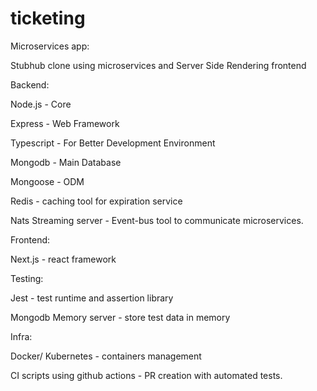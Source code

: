 # ticketing


Microservices app:

Stubhub clone using microservices and Server Side Rendering frontend

Backend:

Node.js - Core

Express - Web Framework 

Typescript - For Better Development Environment

Mongodb - Main Database 

Mongoose -  ODM

Redis - caching tool for expiration service

Nats Streaming server - Event-bus tool to communicate microservices.

Frontend:

Next.js - react framework

Testing:

Jest - test runtime and assertion library

Mongodb Memory server - store test data in memory

Infra:

Docker/ Kubernetes - containers management

CI scripts using github actions - PR creation with automated tests.
